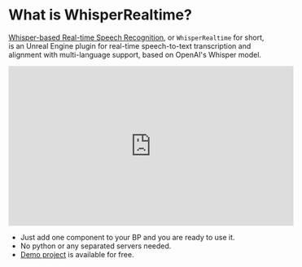 # What is WhisperRealtime?

[Whisper-based Real-time Speech Recognition](https://www.fab.com/listings/86ece157-4a33-4f84-b215-01e8dbf4d090), or `WhisperRealtime` for short, is an Unreal Engine plugin for real-time speech-to-text transcription and alignment with multi-language support, based on OpenAI's Whisper model.

<iframe width="560" height="315" src="https://www.youtube.com/embed/mmMDhH0ueyI" title="YouTube video player" frameborder="0" allow="accelerometer; autoplay; clipboard-write; encrypted-media; gyroscope; picture-in-picture" allowfullscreen></iframe>

- Just add one component to your BP and you are ready to use it.
- No python or any separated servers needed.
- [Demo project](./demo-project-overview) is available for free.
